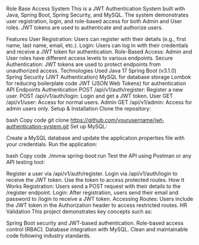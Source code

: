 Role Base Access System
This is a JWT Authentication System built with Java, Spring Boot, Spring Security, and MySQL. The system demonstrates user registration, login, and role-based access for both Admin and User roles. JWT tokens are used to authenticate and authorize users.

Features
User Registration: Users can register with their details (e.g., first name, last name, email, etc.).
Login: Users can log in with their credentials and receive a JWT token for authentication.
Role-Based Access: Admin and User roles have different access levels to various endpoints.
Secure Authentication: JWT tokens are used to protect endpoints from unauthorized access.
Technologies Used
Java 17
Spring Boot (v3.1.0)
Spring Security (JWT Authentication)
MySQL for database storage
Lombok for reducing boilerplate code
JWT (JSON Web Tokens) for authentication
API Endpoints
Authentication
POST /api/v1/auth/register: Register a new user.
POST /api/v1/auth/login: Login and get a JWT token.
User
GET /api/v1/user: Access for normal users.
Admin
GET /api/v1/admin: Access for admin users only.
Setup & Installation
Clone the repository:

bash
Copy code
git clone https://github.com/yourusername/jwt-authentication-system.git
Set up MySQL:

Create a MySQL database and update the application.properties file with your credentials.
Run the application:

bash
Copy code
./mvnw spring-boot:run
Test the API using Postman or any API testing tool:

Register a user via /api/v1/auth/register.
Login via /api/v1/auth/login to receive the JWT token.
Use the token to access protected routes.
How It Works
Registration: Users send a POST request with their details to the /register endpoint.
Login: After registration, users send their email and password to /login to receive a JWT token.
Accessing Routes: Users include the JWT token in the Authorization header to access restricted routes.
HR Validation
This project demonstrates key concepts such as:

Spring Boot security and JWT-based authentication.
Role-based access control (RBAC).
Database integration with MySQL.
Clean and maintainable code following industry standards.
